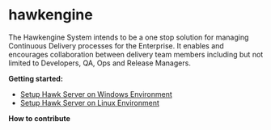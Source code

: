 # hawkengine

The Hawkengine System intends to be a one stop solution for managing Continuous Delivery processes for the Enterprise.  It  enables and encourages collaboration between delivery team members including but not limited to  Developers, QA, Ops and Release Managers.   

**Getting started:**
* [Setup Hawk Server on Windows Environment](https://github.com/rndsolutions/hawk/wiki/Setup-Hawk-Server-on-Windows-Environment)
* [Setup Hawk Server on Linux Environment](https://github.com/rndsolutions/hawk/wiki/Setup-Hawk-Server-on-Linux-(Ubuntu)-Environment#setup-hawk-server-on-linux-ubuntu-environment)

**How to contribute** 
